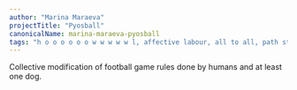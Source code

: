 ```yaml
---
author: "Marina Maraeva"
projectTitle: "Pyosball"
canonicalName: marina-maraeva-pyosball
tags: "h o o o o o o w w w w w l, affective labour, all to all, path stop, dispersed collectivity, spontaneous grassroots alternative, sports interest, sanatorium, protocols of self-organisation"
---
```

Collective modification of football game rules done by humans and at least one dog.
